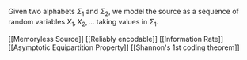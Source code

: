 Given two alphabets $\Sigma_{1}$ and $\Sigma_{2}$, we model the source as a sequence of random variables $X_{1},X_{2},\dots$ taking values in $\Sigma_{1}$.

[[Memoryless Source]]
[[Reliably encodable]]
[[Information Rate]]
[[Asymptotic Equipartition Property]]
[[Shannon's 1st coding theorem]]